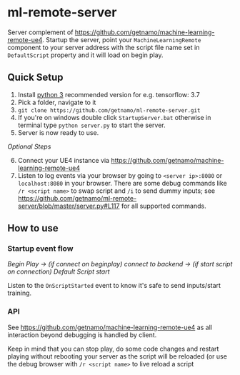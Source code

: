 # ml-remote-server
Server complement of https://github.com/getnamo/machine-learning-remote-ue4.
Startup the server, point your ```MachineLearningRemote``` component to your server address with the script file name set in ```DefaultScript``` property and it will load on begin play.

## Quick Setup

1. Install [python 3](https://www.python.org/downloads/) recommended version for e.g. tensorflow: 3.7
2. Pick a folder, navigate to it
3. ```git clone https://github.com/getnamo/ml-remote-server.git```
4. If you're on windows double click ```StartupServer.bat``` otherwise in terminal type ```python server.py``` to start the server.
5. Server is now ready to use. 

*Optional Steps*

6. Connect your UE4 instance via https://github.com/getnamo/machine-learning-remote-ue4
7. Listen to log events via your browser by going to ```<server ip>:8080``` or ```localhost:8080``` in your browser. There are some debug commands like ```/r <script name>``` to swap script and ```/i``` to send dummy inputs; see https://github.com/getnamo/ml-remote-server/blob/master/server.py#L117 for all supported commands.

## How to use

### Startup event flow

*Begin Play -> (if connect on beginplay) connect to backend -> (if start script on connection) Default Script start*

Listen to the ```OnScriptStarted``` event to know it's safe to send inputs/start training.

### API

See https://github.com/getnamo/machine-learning-remote-ue4 as all interaction beyond debugging is handled by client.

Keep in mind that you can stop play, do some code changes and restart playing without rebooting your server as the script will be reloaded (or use the debug browser with ```/r <script name>``` to live reload a script

